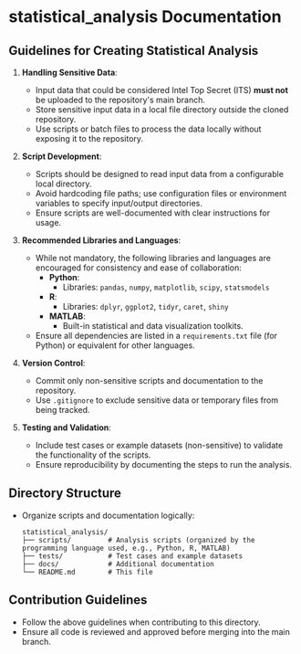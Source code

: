 # statistical_analysis Documentation

## Guidelines for Creating Statistical Analysis

1. **Handling Sensitive Data**:
   - Input data that could be considered Intel Top Secret (ITS) **must not** be uploaded to the repository's main branch.
   - Store sensitive input data in a local file directory outside the cloned repository.
   - Use scripts or batch files to process the data locally without exposing it to the repository.

2. **Script Development**:
   - Scripts should be designed to read input data from a configurable local directory.
   - Avoid hardcoding file paths; use configuration files or environment variables to specify input/output directories.
   - Ensure scripts are well-documented with clear instructions for usage.

3. **Recommended Libraries and Languages**:
   - While not mandatory, the following libraries and languages are encouraged for consistency and ease of collaboration:
     - **Python**:
       - Libraries: `pandas`, `numpy`, `matplotlib`, `scipy`, `statsmodels`
     - **R**:
       - Libraries: `dplyr`, `ggplot2`, `tidyr`, `caret`, `shiny`
     - **MATLAB**:
       - Built-in statistical and data visualization toolkits.
   - Ensure all dependencies are listed in a `requirements.txt` file (for Python) or equivalent for other languages.

4. **Version Control**:
   - Commit only non-sensitive scripts and documentation to the repository.
   - Use `.gitignore` to exclude sensitive data or temporary files from being tracked.

5. **Testing and Validation**:
   - Include test cases or example datasets (non-sensitive) to validate the functionality of the scripts.
   - Ensure reproducibility by documenting the steps to run the analysis.

## Directory Structure
- Organize scripts and documentation logically:
  ```
  statistical_analysis/
  ├── scripts/         # Analysis scripts (organized by the programming language used, e.g., Python, R, MATLAB)
  ├── tests/           # Test cases and example datasets
  ├── docs/            # Additional documentation
  └── README.md        # This file
  ```

## Contribution Guidelines
- Follow the above guidelines when contributing to this directory.
- Ensure all code is reviewed and approved before merging into the main branch.
